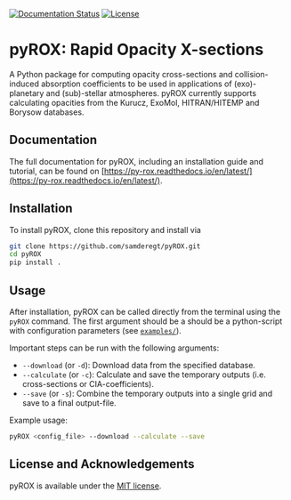 [![Documentation Status](https://readthedocs.org/projects/py-rox/badge/?version=latest)](https://py-rox.readthedocs.io/en/latest/)
[![License](https://img.shields.io/github/license/samderegt/pyROX)](https://github.com/samderegt/pyROX/blob/main/LICENSE)

# pyROX: Rapid Opacity X-sections
A Python package for computing opacity cross-sections and collision-induced absorption coefficients to be used in applications of (exo)-planetary and (sub)-stellar atmospheres. pyROX currently supports calculating opacities from the Kurucz, ExoMol, HITRAN/HITEMP and Borysow databases.

## Documentation
The full documentation for pyROX, including an installation guide and tutorial, can be found on [https://py-rox.readthedocs.io/en/latest/](https://py-rox.readthedocs.io/en/latest/). 

## Installation
To install pyROX, clone this repository and install via
```bash
git clone https://github.com/samderegt/pyROX.git
cd pyROX
pip install .
```

## Usage
After installation, pyROX can be called directly from the terminal using the `pyROX` command. The first argument should be a should be a python-script with configuration parameters (see [`examples/`](examples/)). 

Important steps can be run with the following arguments:
- `--download` (or `-d`): Download data from the specified database.
- `--calculate` (or `-c`): Calculate and save the temporary outputs (i.e. cross-sections or CIA-coefficients).
- `--save` (or `-s`): Combine the temporary outputs into a single grid and save to a final output-file. 

Example usage:
```bash
pyROX <config_file> --download --calculate --save
```

## License and Acknowledgements
pyROX is available under the [MIT license](LICENSE).